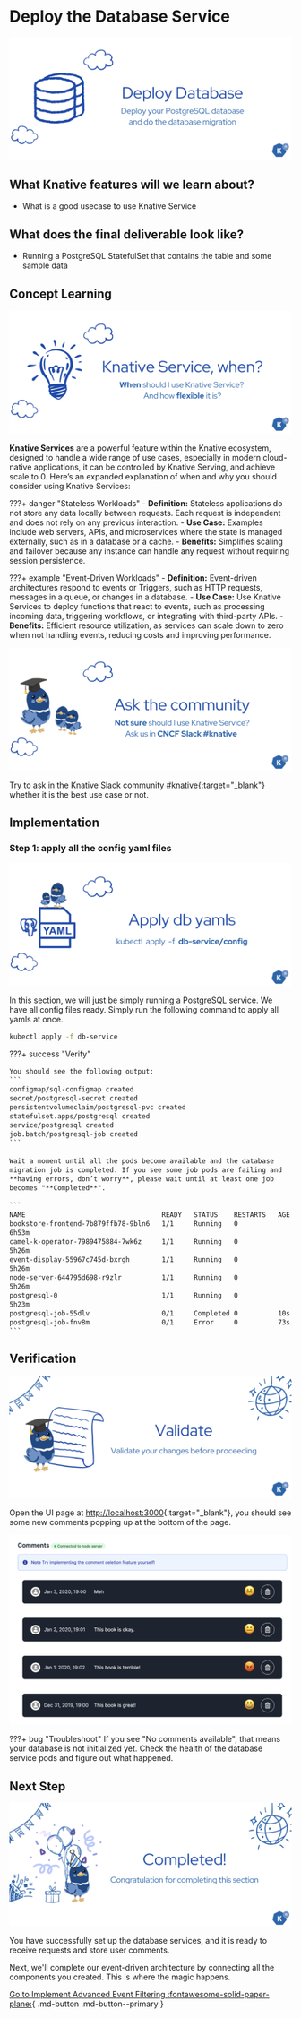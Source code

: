 # **Deploy the Database Service**

![image1](images/image1.png)

## **What Knative features will we learn about?**

- What is a good usecase to use Knative Service

## **What does the final deliverable look like?**

- Running a PostgreSQL StatefulSet that contains the table and some sample data

## **Concept Learning**
![image4](images/image4.png)

**Knative Services** are a powerful feature within the Knative ecosystem, designed to handle a wide range of use cases, especially in modern cloud-native applications, it can be controlled by Knative Serving, and achieve scale to 0. Here’s an expanded explanation of when and why you should consider using Knative Services:

???+ danger "Stateless Workloads"
    - **Definition:** Stateless applications do not store any data locally between requests. Each request is independent and does not rely on any previous interaction.
    - **Use Case:** Examples include web servers, APIs, and microservices where the state is managed externally, such as in a database or a cache.
    - **Benefits:** Simplifies scaling and failover because any instance can handle any request without requiring session persistence.

???+ example "Event-Driven Workloads"
    - **Definition:** Event-driven architectures respond to events or Triggers, such as HTTP requests, messages in a queue, or changes in a database.
    - **Use Case:** Use Knative Services to deploy functions that react to events, such as processing incoming data, triggering workflows, or integrating with third-party APIs.
    - **Benefits:** Efficient resource utilization, as services can scale down to zero when not handling events, reducing costs and improving performance.

![image6](images/image6.png)

Try to ask in the Knative Slack community [#knative](https://cloud-native.slack.com/archives/C04LGHDR9K7){:target="_blank"} whether it is the best use case or not.

## **Implementation**

### **Step 1: apply all the config yaml files**

![image9](images/image9.png)

In this section, we will just be simply running a PostgreSQL service. We have all config files ready. Simply run the following command to apply all yamls at once.

```sh
kubectl apply -f db-service
```

???+ success "Verify"

    You should see the following output:
    ```
    configmap/sql-configmap created
    secret/postgresql-secret created
    persistentvolumeclaim/postgresql-pvc created
    statefulset.apps/postgresql created
    service/postgresql created
    job.batch/postgresql-job created
    ```

    Wait a moment until all the pods become available and the database migration job is completed. If you see some job pods are failing and **having errors, don’t worry**, please wait until at least one job becomes "**Completed**".

    ```
    NAME                                  READY   STATUS    RESTARTS   AGE
    bookstore-frontend-7b879ffb78-9bln6   1/1     Running   0          6h53m
    camel-k-operator-7989475884-7wk6z     1/1     Running   0          5h26m
    event-display-55967c745d-bxrgh        1/1     Running   0          5h26m
    node-server-644795d698-r9zlr          1/1     Running   0          5h26m
    postgresql-0                          1/1     Running   0          5h23m
    postgresql-job-55dlv                  0/1     Completed 0          10s
    postgresql-job-fnv8m                  0/1     Error     0          73s
    ```

## **Verification**

![image3](images/image3.png)

Open the UI page at [http://localhost:3000](http://localhost:3000){:target="_blank"}, you should see some new comments popping up at the bottom of the page.

![image2](images/image2.png)

???+ bug "Troubleshoot"
    If you see "No comments available", that means your database is not initialized yet. Check the health of the database service pods and figure out what happened.

## **Next Step**

![image7](images/image7.png)

You have successfully set up the database services, and it is ready to receive requests and store user comments.

Next, we'll complete our event-driven architecture by connecting all the components you created. This is where the magic happens.

[Go to Implement Advanced Event Filtering :fontawesome-solid-paper-plane:](../page-6/advanced-event-filtering.md){ .md-button .md-button--primary }
